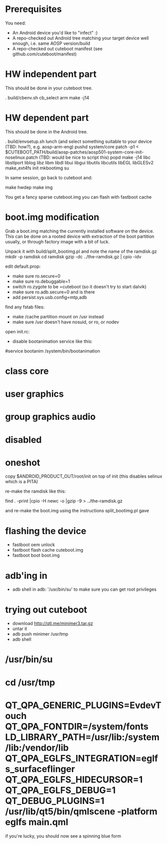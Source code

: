 Prerequisites
=============

You need:

* An Android device you'd like to "infect" :)
* A repo-checked out Android tree matching your target device well enough, i.e. same AOSP version/build
* A repo-checked out cuteboot manifest (see github.com/cuteboot/manifest)

HW independent part
===================

This should be done in your cuteboot tree.

. build/cbenv.sh
cb_select arm
make -j14


HW dependent part
==================

This should be done in the Android tree.

. build/envsetup.sh
lunch (and select something suitable to your device (TBD: how?), e.g. aosp-arm-eng)
pushd system/core
patch -p1 < $CUTEBOOT_PATH/build/aosp-patches/aosp501-system-core-init-noselinux.patch (TBD: would be nice to script this)
popd
make -j14 libc libstlport liblog libz libm libdl libui libgui libutils libcutils libEGL libGLESv2 make_ext4fs init mkbootimg su

In same session, go back to cuteboot and:

make hwdep
make img

You get a fancy sparse cuteboot.img you can flash with fastboot cache


boot.img modification
=====================

Grab a boot.img matching the currently installed software on the device. This can be done on a rooted device with extraction of the boot partition usually, or through factory image with a bit of luck.

Unpack it with build/split_bootimg.pl and note the name of the ramdisk.gz
mkdir -p ramdisk
cd ramdisk
gzip -dc ../the-ramdisk.gz | cpio -idv

edit default.prop:

* make sure ro.secure=0
* make sure ro.debuggable=1
* switch ro.zygote to be =cuteboot  (so it doesn't try to start dalvik) 
* make sure ro.adb.secure=0 and is there
* add persist.sys.usb.config=mtp,adb

find any fstab files:

* make /cache partition mount on /usr instead
* make sure /usr doesn't have nosuid, or ro, or nodev

open init.rc:

* disable bootanimation service like this:

#service bootanim /system/bin/bootanimation
#    class core
#    user graphics
#    group graphics audio
#    disabled
#    oneshot

copy $ANDROID_PRODUCT_OUT/root/init on top of init (this disables selinux which is a PITA)

re-make the ramdisk like this:

find . -print |cpio -H newc -o |gzip -9 > ../the-ramdisk.gz

and re-make the boot.img using the instructions split_bootimg.pl gave

flashing the device
===================

* fastboot oem unlock
* fastboot flash cache cuteboot.img
* fastboot boot boot.img 

adb'ing in
==========

* adb shell
in adb: '/usr/bin/su' to make sure you can get root privileges

trying out cuteboot
===================

* download http://qtl.me/minimer3.tar.gz
* untar it
* adb push minimer /usr/tmp
* adb shell
# /usr/bin/su
# cd /usr/tmp
# QT_QPA_GENERIC_PLUGINS=EvdevTouch QT_QPA_FONTDIR=/system/fonts LD_LIBRARY_PATH=/usr/lib:/system/lib:/vendor/lib QT_QPA_EGLFS_INTEGRATION=eglfs_surfaceflinger QT_QPA_EGLFS_HIDECURSOR=1 QT_QPA_EGLFS_DEBUG=1 QT_DEBUG_PLUGINS=1 /usr/lib/qt5/bin/qmlscene -platform eglfs main.qml

if you're lucky, you should now see a spinning blue form

